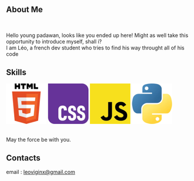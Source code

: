 ## About Me
<image>

Hello young padawan, looks like you ended up here! Might as well take this opportunity to introduce myself, shall i?
<br> I am Léo, a french dev student who tries to find his way throught all of his code
<br>

## Skills
<img src="img/icon/html.png" width="110"> <img src="img/icon/css.png" width="110"> <img src="img/icon/js.png" width="110"> <img src="img/icon/py.png" width="110">

<br>
May the force be with you.

## Contacts
email : leoviginx@gmail.com

